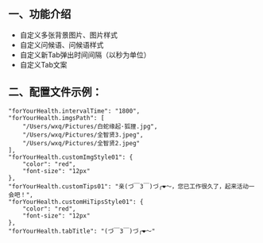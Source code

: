 ## 一、功能介绍
* 自定义多张背景图片、图片样式
* 自定义问候语、问候语样式
* 自定义新Tab弹出时间间隔（以秒为单位）
* 自定义Tab文案

## 二、配置文件示例：
```
"forYourHealth.intervalTime": "1800",
"forYourHealth.imgsPath": [
    "/Users/wxq/Pictures/白蛇缘起·狐狸.jpg",
    "/Users/wxq/Pictures/全智贤3.jpeg",
    "/Users/wxq/Pictures/全智贤2.jpeg"
],
"forYourHealth.customImgStyle01": {
    "color": "red",
    "font-size": "12px"
},
"forYourHealth.customTips01": "亲(づ￣3￣)づ╭❤～，您已工作很久了，起来活动一会吧！",
"forYourHealth.customHiTipsStyle01": {
    "color": "red",
    "font-size": "12px"
},
"forYourHealth.tabTitle": "(づ￣3￣)づ╭❤～"
```